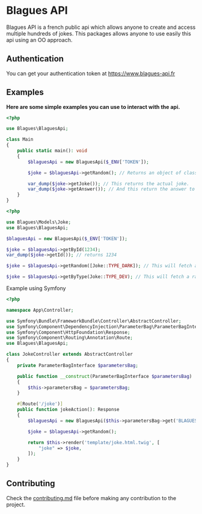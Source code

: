 # Blagues API

Blagues API is a french public api which allows anyone to create and access multiple hundreds of jokes.
This packages allows anyone to use easily this api using an OO approach.

## Authentication

You can get your authentication token at https://www.blagues-api.fr

## Examples

**Here are some simple examples you can use to interact with the api.**
```php
<?php

use Blagues\BlaguesApi;

class Main
{
    public static main(): void
    {
        $blaguesApi = new BlaguesApi($_ENV['TOKEN']);

        $joke = $blaguesApi->getRandom(); // Returns an object of class Blagues\Models\Joke

        var_dump($joke->getJoke()); // This returns the actual joke.
        var_dump($joke->getAnswer()); // And this return the answer to the joke if there is one.
    }
}
```

```php
<?php

use Blagues\Models\Joke;
use Blagues\BlaguesApi;

$blaguesApi = new BlaguesApi($_ENV['TOKEN']);

$joke = $blaguesApi->getById(1234);
var_dump($joke->getId()); // returns 1234

$joke = $blaguesApi->getRandom([Joke::TYPE_DARK]); // This will fetch any type of joke except for Joke::TYPE_DARK

$joke = $blaguesApi->getByType(Joke::TYPE_DEV); // This will fetch a random joke of type Joke::TYPE_DEV
```

Example using Symfony
```php
<?php

namespace App\Controller;

use Symfony\Bundle\FrameworkBundle\Controller\AbstractController;
use Symfony\Component\DependencyInjection\ParameterBag\ParameterBagInterface;
use Symfony\Component\HttpFoundation\Response;
use Symfony\Component\Routing\Annotation\Route;
use Blagues\BlaguesApi;

class JokeController extends AbstractController
{
    private ParameterBagInterface $parametersBag;

    public function __construct(ParameterBagInterface $parametersBag)
    {
        $this->parametersBag = $parametersBag;
    }

    #[Route('/joke')]
    public function jokeAction(): Response
    {
        $blaguesApi = new BlaguesApi($this->parametersBag->get('BLAGUES_API_TOKEN'));

        $joke = $blaguesApi->getRandom();

        return $this->render('template/joke.html.twig', [
            "joke" => $joke,
        ]);
    }
}
```

## Contributing
Check the [contributing.md](./contributing.md) file before making any contribution to the project.
